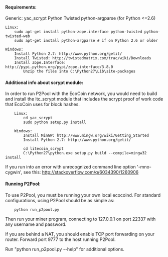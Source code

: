<h4>Requirements:</h4>
    Generic:
        yac_scrypt
        Python
        Twisted
        python-argparse (for Python <=2.6)
    
    Linux:
        sudo apt-get install python-zope.interface python-twisted python-twisted-web
        sudo apt-get install python-argparse # if on Python 2.6 or older
    
    Windows:
        Install Python 2.7: http://www.python.org/getit/
        Install Twisted: http://twistedmatrix.com/trac/wiki/Downloads
        Install Zope.Interface: http://pypi.python.org/pypi/zope.interface/3.8.0
            Unzip the files into C:\Python27\Lib\site-packages

<h4>Additional info about scrypt module:</h4>
In order to run P2Pool with the EcoCoin network, you would need to build and install the ltc_scrypt module that includes the scrypt proof of work code that EcoCoin uses for block hashes.

        Linux:
            cd yac_scrypt
            sudo python setup.py install

        Windows:
            Install MinGW: http://www.mingw.org/wiki/Getting_Started
            Install Python 2.7: http://www.python.org/getit/

            cd litecoin_scrypt
            C:\Python27\python.exe setup.py build --compile=mingw32 install

If you run into an error with unrecognized command line option '-mno-cygwin', see this:
            http://stackoverflow.com/q/6034390/1260906

<h4>Running P2Pool:</h4>
To use P2Pool, you must be running your own local ecocoind. For standard configurations, using P2Pool should be as simple as:

        python run_p2pool.py

Then run your miner program, connecting to 127.0.0.1 on port 22337 with any username and password.

If you are behind a NAT, you should enable TCP port forwarding on your router. Forward port 9777 to the host running P2Pool.

Run "python run_p2pool.py --help" for additional options.
